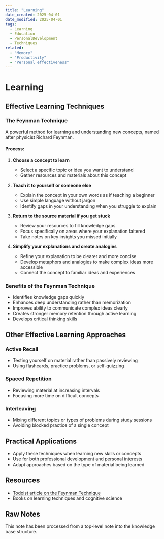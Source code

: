 ```yaml
---
title: "Learning"
date_created: 2025-04-01
date_modified: 2025-04-01
tags:
  - Learning
  - Education
  - PersonalDevelopment
  - Techniques
related:
  - "Memory"
  - "Productivity"
  - "Personal effectiveness"
---
```


# Learning

## Effective Learning Techniques

### The Feynman Technique
A powerful method for learning and understanding new concepts, named after physicist Richard Feynman.

#### Process:
1. **Choose a concept to learn**
   - Select a specific topic or idea you want to understand
   - Gather resources and materials about this concept

2. **Teach it to yourself or someone else**
   - Explain the concept in your own words as if teaching a beginner
   - Use simple language without jargon
   - Identify gaps in your understanding when you struggle to explain

3. **Return to the source material if you get stuck**
   - Review your resources to fill knowledge gaps
   - Focus specifically on areas where your explanation faltered
   - Take notes on key insights you missed initially

4. **Simplify your explanations and create analogies**
   - Refine your explanation to be clearer and more concise
   - Develop metaphors and analogies to make complex ideas more accessible
   - Connect the concept to familiar ideas and experiences

### Benefits of the Feynman Technique
- Identifies knowledge gaps quickly
- Enhances deep understanding rather than memorization
- Improves ability to communicate complex ideas clearly
- Creates stronger memory retention through active learning
- Develops critical thinking skills

## Other Effective Learning Approaches

### Active Recall
- Testing yourself on material rather than passively reviewing
- Using flashcards, practice problems, or self-quizzing

### Spaced Repetition
- Reviewing material at increasing intervals
- Focusing more time on difficult concepts

### Interleaving
- Mixing different topics or types of problems during study sessions
- Avoiding blocked practice of a single concept

## Practical Applications
- Apply these techniques when learning new skills or concepts
- Use for both professional development and personal interests
- Adapt approaches based on the type of material being learned

## Resources
- [Todoist article on the Feynman Technique](https://www.todoist.com/cs/inspiration/feynman-technique)
- Books on learning techniques and cognitive science

## Raw Notes
This note has been processed from a top-level note into the knowledge base structure.
